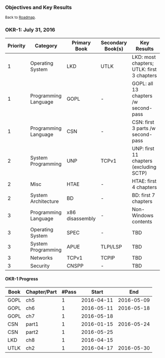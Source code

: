 ### **Objectives and Key Results**

<small>Back to [Roadmap](index.md).</small>

### OKR-1: July 31, 2016

Priority | Category | Primary Book | Secondary Book(s) | Key Results
-------- | -------- | ------------ | ----------------- | -----------
1 | Operating System | LKD | UTLK | LKD: most chapters; UTLK: first 3 chapters
1 | Programming Language | GOPL | - | GOPL: all 13 chapters /w second-pass
1 | Programming Language | CSN | - | CSN: first 3 parts /w second-pass
2 | System Programming | UNP | TCPv1 | UNP: first 11 chapters (excluding SCTP)
2 | Misc | HTAE | - | HTAE: first 4 chapters
2 | System Architecture | BD | - | BD: first 7 chapters
3 | Programming Language | x86 disassembly | - | Non-Windows contents
3 | Operating System | SPEC | - | TBD
3 | System Programming | APUE | TLPI/LSP | TBD
3 | Networks | TCPv1 | TCPIP | TBD
3 | Security | CNSPP | - | TBD

#### OKR-1 Progress

Book | Chapter/Part | #Pass | Start | End
---- | ------------ | ----- | ----- | ---
GOPL | ch5 | 1 | 2016-04-11 | 2016-05-09
GOPL | ch6 | 1 | 2016-05-11 | 2016-05-18
GOPL | ch7 | 1 | 2016-05-18 |
CSN  | part1 | 1 | 2016-01-15 | 2016-05-24
CSN  | part2 | 1 | 2016-05-25 |
LKD  | ch8 | 1 | 2016-04-15 |
UTLK | ch2 | 1 | 2016-04-17 | 2016-05-30
